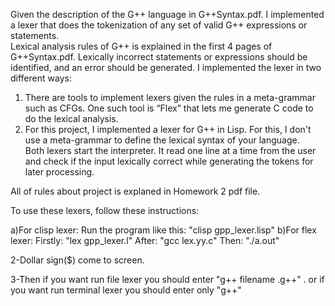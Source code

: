 Given the description of the G++ language in  G++Syntax.pdf.
I implemented a lexer that does the tokenization of any set of valid G++ expressions or statements.  
Lexical analysis rules of G++ is explained in the first 4 pages of G++Syntax.pdf. 
Lexically incorrect statements or expressions should be identified, and an error should be generated. 
I implemented the lexer in two different ways: 
1. There are tools to implement lexers given the rules in a meta-grammar such as CFGs. One such tool is “Flex” that lets me generate C code to do the lexical analysis.  
2. For this project, I implemented a lexer for G++ in Lisp. For this, I don't  use a meta-grammar to define the lexical syntax of your language.  
Both lexers  start the interpreter. It read one line at a time from the user and check if the input lexically correct while generating the tokens for later processing.

All of rules about project is explaned in Homework 2 pdf file.

To use these lexers, follow these instructions:

a)For clisp lexer: Run the program like this: "clisp gpp_lexer.lisp"
b)For flex lexer:  Firstly: "lex gpp_lexer.l"
		   After: "gcc lex.yy.c"
		   Then: "./a.out"

2-Dollar sign($)  come to screen.

3-Then if you want run file lexer you should enter "g++ filename .g++" .
or if you want run terminal lexer you should enter only "g++"
